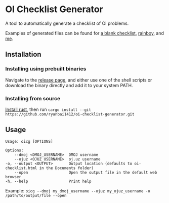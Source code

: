 # OI Checklist Generator

A tool to automatically generate a checklist of OI problems.

Examples of generated files can be found
for [a blank checklist](https://ryanbai1412.github.io/oi-checklist-generator/examples/blank), [rainboy](https://ryanbai1412.github.io/oi-checklist-generator/examples/rainboy), and [me](https://ryanbai1412.github.io/oi-checklist-generator/examples/skittles1412).

## Installation

### Installing using prebuilt binaries

Navigate to the [release page](https://github.com/ryanbai1412/oi-checklist-generator/releases/latest), and either use one of the shell scripts or download the binary directly and add it to your system PATH.

### Installing from source

[Install rust](https://rustup.rs), then run `cargo install --git https://github.com/ryanbai1412/oi-checklist-generator.git`

## Usage

```
Usage: oicg [OPTIONS]

Options:
    --dmoj <DMOJ_USERNAME>  DMOJ username
    --ojuz <OJUZ_USERNAME>  oj.uz username
-o, --output <OUTPUT>       Output location (defaults to oi-checklist.html in the Documents folder)
    --open                  Open the output file in the default web browser
-h, --help                  Print help
```

Example: `oicg --dmoj my_dmoj_username --ojuz my_ojuz_username -o /path/to/output/file --open`
